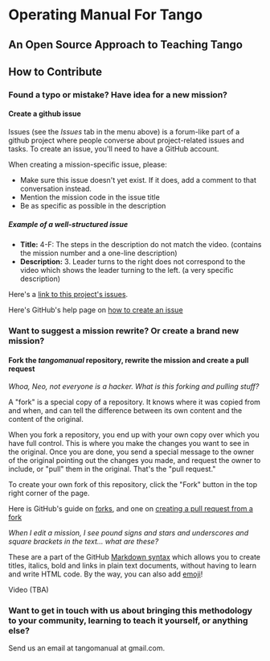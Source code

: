 # Operating Manual For Tango

## An Open Source Approach to Teaching Tango

## How to Contribute

### Found a typo or mistake? Have idea for a new mission?

#### Create a github issue

Issues (see the *Issues* tab in the menu above) is a forum-like part of a github project where people converse about project-related issues and tasks. To create an issue, you'll need to have a GitHub account. 

When creating a mission-specific issue, please:

* Make sure this issue doesn't yet exist. If it does, add a comment to that conversation instead.
* Mention the mission code in the issue title
* Be as specific as possible in the description

##### Example of a well-structured issue

* **Title:** 4-F: The steps in the description do not match the video. (contains the mission number and a one-line description)
* **Description:** 3. Leader turns to the right does not correspond to the video which shows the leader turning to the left. (a very specific description)

Here's a [link to this project's issues](https://github.com/andreimoment/tangomanual/issues).

Here's GitHub's help page on [how to create an issue](https://help.github.com/articles/creating-an-issue/)

### Want to suggest a mission rewrite? Or create a brand new mission? 

#### Fork the *tangomanual* repository, rewrite the mission and create a pull request

*Whoa, Neo, not everyone is a hacker. What is this forking and pulling stuff?*

A "fork" is a special copy of a repository. It knows where it was copied from and when, and can tell the difference between its own content and the content of the original. 

When you fork a repository, you end up with your own copy over which you have full control. This is where you make the changes you want to see in the original. Once you are done, you send a special message to the owner of the original pointing out the changes you made, and request the owner to include, or "pull" them in the original. That's the "pull request."

To create your own fork of this repository, click the "Fork" button in the top right corner of the page.

Here is GitHub's guide on [forks](https://help.github.com/articles/about-forks/), and one on [creating a pull request from a fork](https://help.github.com/articles/creating-a-pull-request-from-a-fork/)

*When I edit a mission, I see pound signs and stars and underscores and square brackets in the text... what are these?* 

These are a part of the GitHub [Markdown syntax](https://guides.github.com/features/mastering-markdown/) which allows you to create titles, italics, bold and links in plain text documents, without having to learn and write HTML code. By the way, you can also add [emoji](https://www.webpagefx.com/tools/emoji-cheat-sheet/)!

Video (TBA)

### Want to get in touch with us about bringing this methodology to your community, learning to teach it yourself, or anything else?

Send us an email at tangomanual at gmail.com.
